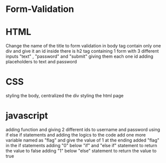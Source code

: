 # Form-Validation
# HTML 
Change the name of the title to form validation
in body tag contain only one div and give it an id
inside there is h2 tag
containing 1 form with 3 different inputs "text" , "password" and "submit"
giving them each one id
adding placeholders to text and password
# CSS
styling the body, centralized the div
styling the html page
# javascript
adding function and giving 2 different ids to username and password
using if else if statements and adding the logics to the code
add one more variable named as "flag" and give the value of 1
at the ending added "flag" in the if statements
adding "0" below "if" and "else if" statement to return the value to false
adding "1" below "else" statement to return the value to true
